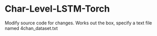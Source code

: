 # Char-Level-LSTM-Torch

Modify source code for changes. Works out the box,
specify a text file named 4chan_dataset.txt
